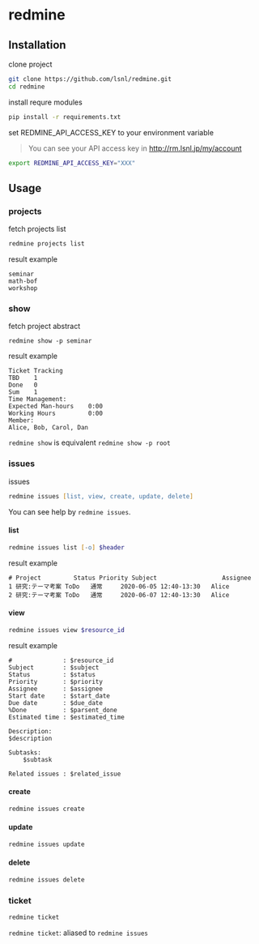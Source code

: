 # redmine

## Installation

clone project

```zsh
git clone https://github.com/lsnl/redmine.git
cd redmine
```

install requre modules

```zsh
pip install -r requirements.txt
```

set REDMINE_API_ACCESS_KEY to your environment variable

> You can see your API access key in http://rm.lsnl.jp/my/account

```zsh
export REDMINE_API_ACCESS_KEY="XXX"
```

## Usage

### projects

fetch projects list

```zsh
redmine projects list
```

result example

```
seminar
math-bof
workshop
```

### show

fetch project abstract

```
redmine show -p seminar
```

result example

```
Ticket Tracking
TBD    1
Done   0
Sum    1
Time Management:
Expected Man-hours    0:00
Working Hours         0:00
Member:
Alice, Bob, Carol, Dan
```

`redmine show` is equivalent `redmine show -p root`

### issues

issues

```zsh
redmine issues [list, view, create, update, delete]
```

You can see help by `redmine issues`.

#### list

```zsh
redmine issues list [-o] $header
```

result example

```
# Project         Status Priority Subject                  Assignee
1 研究:テーマ考案 ToDo   通常     2020-06-05 12:40-13:30   Alice
2 研究:テーマ考案 ToDo   通常     2020-06-07 12:40-13:30   Alice
```

#### view

```zsh
redmine issues view $resource_id
```

result example

```
#              : $resource_id
Subject        : $subject
Status         : $status
Priority       : $priority
Assignee       : $assignee
Start date     : $start_date
Due date       : $due_date
%Done          : $parsent_done
Estimated time : $estimated_time

Description:
$description

Subtasks:
    $subtask

Related issues : $related_issue
```

#### create

```zsh
redmine issues create
```

#### update

```zsh
redmine issues update
```

#### delete

```zsh
redmine issues delete
```

### ticket

```zsh
redmine ticket
```

`redmine ticket`: aliased to `redmine issues`

